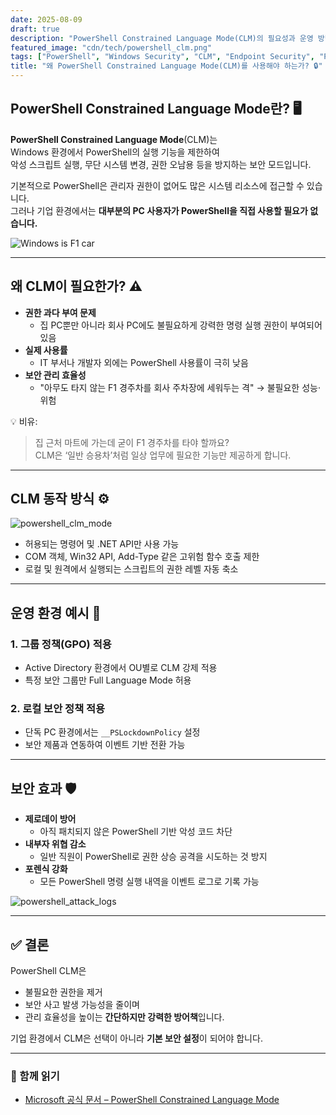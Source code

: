 ```yaml
---
date: 2025-08-09
draft: true
description: "PowerShell Constrained Language Mode(CL​M)의 필요성과 운영 방법"
featured_image: "cdn/tech/powershell_clm.png"
tags: ["PowerShell", "Windows Security", "CLM", "Endpoint Security", "Privilege Management"]
title: "왜 PowerShell Constrained Language Mode(CL​M)를 사용해야 하는가? 🔒"
---
```


## PowerShell Constrained Language Mode란? 🖥️

**PowerShell Constrained Language Mode**(CL​M)는  
Windows 환경에서 PowerShell의 실행 기능을 제한하여  
악성 스크립트 실행, 무단 시스템 변경, 권한 오남용 등을 방지하는 보안 모드입니다.

기본적으로 PowerShell은 관리자 권한이 없어도 많은 시스템 리소스에 접근할 수 있습니다.  
그러나 기업 환경에서는 **대부분의 PC 사용자가 PowerShell을 직접 사용할 필요가 없습니다.**


<!--more-->
![Windows is F1 car](https://blog.plura.io/cdn/tech/powershell_clm.png)

---

## 왜 CL​M이 필요한가? ⚠️

- **권한 과다 부여 문제**
  - 집 PC뿐만 아니라 회사 PC에도 불필요하게 강력한 명령 실행 권한이 부여되어 있음
- **실제 사용률**
  - IT 부서나 개발자 외에는 PowerShell 사용률이 극히 낮음
- **보안 관리 효율성**
  - "아무도 타지 않는 F1 경주차를 회사 주차장에 세워두는 격" → 불필요한 성능·위험

💡 비유:  
> 집 근처 마트에 가는데 굳이 F1 경주차를 타야 할까요?  
> CL​M은 ‘일반 승용차’처럼 일상 업무에 필요한 기능만 제공하게 합니다.

---

## CL​M 동작 방식 ⚙️

![powershell_clm_mode](https://blog.plura.io/cdn/column/powershell_clm_diagram.png)

- 허용되는 명령어 및 .NET API만 사용 가능
- COM 객체, Win32 API, Add-Type 같은 고위험 함수 호출 제한
- 로컬 및 원격에서 실행되는 스크립트의 권한 레벨 자동 축소

---

## 운영 환경 예시 🏢

### 1. 그룹 정책(GPO) 적용
- Active Directory 환경에서 OU별로 CL​M 강제 적용
- 특정 보안 그룹만 Full Language Mode 허용

### 2. 로컬 보안 정책 적용
- 단독 PC 환경에서는 `__PSLockdownPolicy` 설정
- 보안 제품과 연동하여 이벤트 기반 전환 가능

---

## 보안 효과 🛡️

- **제로데이 방어**
  - 아직 패치되지 않은 PowerShell 기반 악성 코드 차단
- **내부자 위협 감소**
  - 일반 직원이 PowerShell로 권한 상승 공격을 시도하는 것 방지
- **포렌식 강화**
  - 모든 PowerShell 명령 실행 내역을 이벤트 로그로 기록 가능

![powershell_attack_logs](https://blog.plura.io/cdn/column/powershell_attack_logs.png)

---

## ✅ 결론 

PowerShell CL​M은  
- 불필요한 권한을 제거  
- 보안 사고 발생 가능성을 줄이며  
- 관리 효율성을 높이는 **간단하지만 강력한 방어책**입니다.

기업 환경에서 CL​M은 선택이 아니라 **기본 보안 설정**이 되어야 합니다.

---

### 📖 함께 읽기
- [Microsoft 공식 문서 – PowerShell Constrained Language Mode](https://learn.microsoft.com/ko-kr/powershell/module/microsoft.powershell.core/about/about_language_modes)
